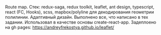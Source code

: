 Route map. Стек: redux-saga, redux toolkit, leaflet, ant design, typescript, react (FC, Hooks), scss, mapbox/polyline для декодирования геометрии полилинии. Адаптивный дизайн. Выполнено все, что написано в тех задании. Использовал в качестве основы create-react-app. Задеплоено на gh pages: https://andreyfrekostya.github.io/leaflet/